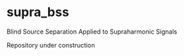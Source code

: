 # supra_bss
Blind Source Separation Applied to Supraharmonic Signals

Repository under construction
